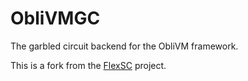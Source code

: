 # ObliVMGC
The garbled circuit backend for the ObliVM framework.

This is a fork from the [FlexSC](https://github.com/wangxiao1254/FlexSC) project.
